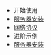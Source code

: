 * 开始使用
 * [服务器安装](Linux/Linux进阶/服务器安装.md)
 * [网络协议](Linux/Linux进阶/网络协议.md)
* 进阶示例
 * [服务器安装](Linux/Linux进阶/服务器安装.md)
